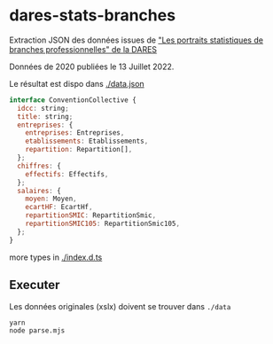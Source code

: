 # dares-stats-branches

Extraction JSON des données issues de ["Les portraits statistiques de branches professionnelles" de la DARES](https://dares.travail-emploi.gouv.fr/donnees/les-portraits-statistiques-de-branches-professionnelles)

Données de 2020 publiées le 13 Juillet 2022.

Le résultat est dispo dans [./data.json](./data.json)

```js
interface ConventionCollective {
  idcc: string;
  title: string;
  entreprises: {
    entreprises: Entreprises,
    etablissements: Etablissements,
    repartition: Repartition[],
  };
  chiffres: {
    effectifs: Effectifs,
  };
  salaires: {
    moyen: Moyen,
    ecartHF: EcartHf,
    repartitionSMIC: RepartitionSmic,
    repartitionSMIC105: RepartitionSmic105,
  };
}
```

more types in [./index.d.ts](./index.d.ts)

## Executer

Les données originales (xslx) doivent se trouver dans `./data`

```
yarn
node parse.mjs
```
